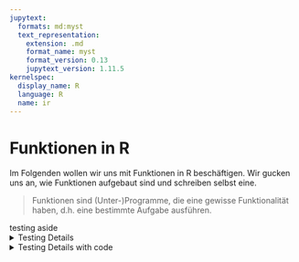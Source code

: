 ```yaml
---
jupytext:
  formats: md:myst
  text_representation:
    extension: .md
    format_name: myst
    format_version: 0.13
    jupytext_version: 1.11.5
kernelspec:
  display_name: R
  language: R
  name: ir
---
```


# Funktionen in R

Im Folgenden wollen wir uns mit Funktionen in R beschäftigen. Wir gucken uns an, wie Funktionen aufgebaut sind und schreiben selbst eine. 

> Funktionen sind (Unter-)Programme, die eine gewisse Funktionalität haben, d.h. eine bestimmte Aufgabe ausführen.

<aside>
  testing aside
</aside>


<details>
    <summary>Testing Details</summary>
    Some details details
</details>

<details>
    <summary>Testing Details with code</summary>
```{code-cell} r 
neue_funktion <- function(x,y){
    x+y}

neue_funktion(2,3)
```
</details>

```{dropdown} Testing Dropdown
Some dropdown details
```

```{dropdown} Testing Dropdown with code
```{code-cell} r 
neue_funktion <- function(x,y){
    x+y}

neue_funktion(2,3)
```
```

Wir können aber auch selbst Funktionen schreiben, um Abläufe zu automatisieren, die wir oft benutzen. 

```{code-cell} r 
neue_funktion <- function(x,y){
    x+y}

neue_funktion(2,3)
```

Jetzt wollen wir eine Funktionen schreiben, die Fahrenheit in Celsius umrechnet.

```{code-cell} r
f_to_c <- 
```

